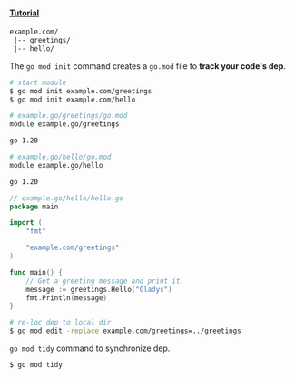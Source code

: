 #### [Tutorial](https://go.dev/doc/tutorial/create-module)

```bash
example.com/
 |-- greetings/
 |-- hello/
```

The `go mod init` command creates a `go.mod` file to **track your code's dep**.

```bash
# start module
$ go mod init example.com/greetings
$ go mod init example.com/hello
```

```bash
# example.go/greetings/go.mod
module example.go/greetings

go 1.20

# example.go/hello/go.mod
module example.go/hello

go 1.20
```

```go
// example.go/hello/hello.go
package main

import (
	"fmt"

	"example.com/greetings"
)

func main() {
	// Get a greeting message and print it.
	message := greetings.Hello("Gladys")
	fmt.Println(message)
}
```

```bash
# re-loc dep to local dir
$ go mod edit -replace example.com/greetings=../greetings
```

`go mod tidy` command to synchronize dep.

```bash
$ go mod tidy
```

